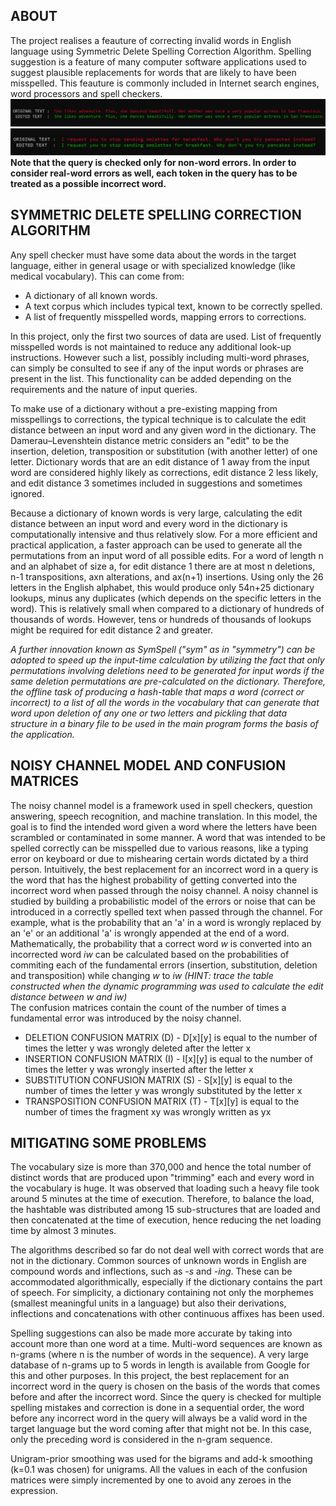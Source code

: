 ## ABOUT
The project realises a feauture of correcting invalid words in English language using Symmetric Delete Spelling Correction Algorithm. Spelling suggestion is a feature of many computer software applications used to suggest plausible replacements for words that are likely to have been misspelled. This feauture is commonly included in Internet search engines, word processors and spell checkers. 
<img src="EXAMPLE_O1.png">
<img src="EXAMPLE_O2.png">
**Note that the query is checked only for non-word errors. In order to consider real-word errors as well, each token in the query has to be treated as a possible incorrect word.**

## SYMMETRIC DELETE SPELLING CORRECTION ALGORITHM
Any spell checker must have some data about the words in the target language, either in general usage or with specialized knowledge (like medical vocabulary). This can come from:<ul>
<li>A dictionary of all known words.
<li>A text corpus which includes typical text, known to be correctly spelled.
<li>A list of frequently misspelled words, mapping errors to corrections.
</ul>
In this project, only the first two sources of data are used. List of frequently misspelled words is not maintained to reduce any additional look-up instructions.
However such a list, possibly including multi-word phrases, can simply be consulted to see if any of the input words or phrases are present in the list. This functionality can be added depending on the requirements and the nature of input queries.<br>

To make use of a dictionary without a pre-existing mapping from misspellings to corrections, the typical technique is to calculate the edit distance between an input word and any given word in the dictionary. The Damerau–Levenshtein distance metric considers an "edit" to be the insertion, deletion, transposition or substitution (with another letter) of one letter. Dictionary words that are an edit distance of 1 away from the input word are considered highly likely as corrections, edit distance 2 less likely, and edit distance 3 sometimes included in suggestions and sometimes ignored.<br>

Because a dictionary of known words is very large, calculating the edit distance between an input word and every word in the dictionary is computationally intensive and thus relatively slow. For a more efficient and practical application, a faster approach can be used to generate all the permutations from an input word of all possible edits. For a word of length n and an alphabet of size a, for edit distance 1 there are at most n deletions, n-1 transpositions, axn alterations, and ax(n+1) insertions. Using only the 26 letters in the English alphabet, this would produce only 54n+25 dictionary lookups, minus any duplicates (which depends on the specific letters in the word). This is relatively small when compared to a dictionary of hundreds of thousands of words. However, tens or hundreds of thousands of lookups might be required for edit distance 2 and greater.

*A further innovation known as SymSpell ("sym" as in "symmetry") can be adopted to speed up the input-time calculation by utilizing the fact that only permutations involving deletions need to be generated for input words if the same deletion permutations are pre-calculated on the dictionary. Therefore, the offline task of producing a hash-table that maps a word (correct or incorrect) to a list of all the words in the vocabulary that can generate that word upon deletion of any one or two letters and pickling that data structure in a binary file to be used in the main program forms the basis of the application.*<br>

## NOISY CHANNEL MODEL AND CONFUSION MATRICES
The noisy channel model is a framework used in spell checkers, question answering, speech recognition, and machine translation. In this model, the goal is to find the intended word given a word where the letters have been scrambled or contaminated in some manner. A word that was intended to be spelled correctly can be misspelled due to various reasons, like a typing error on keyboard or due to mishearing certain words dictated by a third person. Intuitively, the best replacement for an incorrect word in a query is the word that has the highest probability of getting converted into the incorrect word when passed through the noisy channel. A noisy channel is studied by building a probabilistic model of the errors or noise that can be introduced in a correctly spelled text when passed through the channel. For example, what is the probability that an 'a' in a word is wrongly replaced by an 'e' or an additional 'a' is wrongly appended at the end of a word. Mathematically, the probability that a correct word *w* is converted into an incorrected word *iw* can be calculated based on the probabilities of commiting each of the fundamental errors (insertion, substitution, deletion and transposition) while changing *w* to *iw (HINT: trace the table constructed when the dynamic programming was used to calculate the edit distance between w and iw)*<br>
The confusion matrices contain the count of the number of times a fundamental error was introduced by the noisy channel.<ul>
<li>DELETION CONFUSION MATRIX (D) - D[x][y] is equal to the number of times the letter y was wrongly deleted after the letter x
<li>INSERTION CONFUSION MATRIX (I) - I[x][y] is equal to the number of times the letter y was wrongly inserted after the letter x
<li>SUBSTITUTION CONFUSION MATRIX (S) - S[x][y] is equal to the number of times the letter y was wrongly substituted by the letter x
<li>TRANSPOSITION CONFUSION MATRIX (T) - T[x][y] is equal to the number of times the fragment xy was wrongly written as yx
</ul>

## MITIGATING SOME PROBLEMS
The vocabulary size is more than 370,000 and hence the total number of distinct words that are produced upon "trimming" each and every word in the vocabulary is huge. It was observed that loading such a heavy file took around 5 minutes at the time of execution. Therefore, to balance the load, the hashtable was distributed among 15 sub-structures that are loaded and then concatenated at the time of execution, hence reducing the net loading time by almost 3 minutes.

The algorithms described so far do not deal well with correct words that are not in the dictionary. Common sources of unknown words in English are compound words and inflections, such as *-s* and *-ing*. These can be accommodated algorithmically, especially if the dictionary contains the part of speech. For simplicity, a dictionary containing not only the morphemes (smallest meaningful units in a language) but also their derivations, inflections and concatenations with other continuous affixes has been used.

Spelling suggestions can also be made more accurate by taking into account more than one word at a time. Multi-word sequences are known as n-grams (where n is the number of words in the sequence). A very large database of n-grams up to 5 words in length is available from Google for this and other purposes. In this project, the best replacement for an incorrect word in the query is chosen on the basis of the words that comes before and after the incorrect word. Since the query is checked for multiple spelling mistakes and correction is done in a sequential order, the word before any incorrect word in the query will always be a valid word in the target language but the word coming after that might not be. In this case, only the preceding word is considered in the n-gram sequence.

Unigram-prior smoothing was used for the bigrams and add-k smoothing (k=0.1 was chosen) for unigrams. All the values in each of the confusion matrices were simply incremented by one to avoid any zeroes in the expression.
